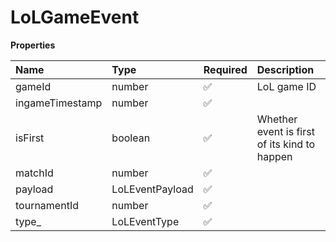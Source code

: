 # LoLGameEvent

**Properties**

| Name            | Type            | Required | Description                                  |
| :-------------- | :-------------- | :------- | :------------------------------------------- |
| gameId          | number          | ✅       | LoL game ID                                  |
| ingameTimestamp | number          | ✅       |                                              |
| isFirst         | boolean         | ✅       | Whether event is first of its kind to happen |
| matchId         | number          | ✅       |                                              |
| payload         | LoLEventPayload | ✅       |                                              |
| tournamentId    | number          | ✅       |                                              |
| type\_          | LoLEventType    | ✅       |                                              |
